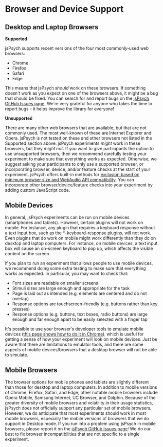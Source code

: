 # Browser and Device Support

## Desktop and Laptop Browsers

**Supported**

jsPsych supports recent versions of the four most commonly-used web browsers:
* Chrome
* Firefox
* Safari
* Edge

This means that jsPsych _should_ work on these browsers. If something doesn't work as you expect on one of the browsers above, it might be a bug that should be fixed. You can search for and report bugs on the [jsPsych GitHub Issues page](https://github.com/jspsych/jsPsych/issues). We're very grateful for anyone who takes the time to report bugs - it helps improve the library for everyone!

**Unsupported**

There are many other web browsers that are available, but that are not commonly used. The most well-known of these are Internet Explorer and Opera. jsPsych is not tested on these and other browsers not listed in the Supported section above. jsPsych experiments _might_ work in these browsers, but they _might not_. If you want to give participants the option to use unsupported browsers, then we recommend carefully testing your experiment to make sure that everything works as expected. Otherwise, we suggest asking your participants to only use a supported browser, or incorporating browser, device, and/or feature checks at the start of your experiment. jsPsych offers built-in methods for [exclusion based on minimum browser size and WebAudio API compatibility](overview/exclude-browser.md). You can incorporate other browser/device/feature checks into your experiment by adding custom JavaScript code.

## Mobile Devices

In general, jsPsych experiments can be run on mobile devices (smartphones and tablets). However, certain plugins will not work on mobile. For instance, any plugin that requires a keyboard response without a text input box, such as the *-keyboard-response plugins, will not work. Even plugins that do work on mobile might work differently than they do on desktop and laptop computers. For instance, on mobile devices, a text input box will cause an on-screen keyboard to pop up, which affects the visible content on the screen.

If you plan to run an experiment that allows people to use mobile devices, we recommend doing some extra testing to make sure that everything works as expected. In particular, you may want to check that:
* Font sizes are readable on smaller screens
* Stimuli sizes are large enough and appropriate for the task
* Page is laid out as intended (e.g. elements are centered and do not overlap)
* Response options are touchscreen-friendly (e.g. buttons rather than key presses)
* Response options (e.g. buttons, text boxes, radio buttons) are large enough and far enough apart to be easily selected with a finger tap

It's possible to use your browser's developer tools to emulate mobile devices ([this page shows how to do it in Chrome](https://developers.google.com/web/tools/chrome-devtools/device-mode)), which is useful for getting a sense of how your experiment will look on mobile devices. Just be aware that there are limitations to emulator tools, and there are some aspects of mobile devices/browsers that a desktop browser will not be able to simulate.

## Mobile Browsers

The browser options for mobile phones and tablets are slightly different than those for desktop and laptop computers. In addition to mobile versions of Chrome, Firefox, Safari, and Edge, other notable mobile browsers include Opera Mobile, Samsung Internet, UC Browser, and Dolphin. Because of the greater diversity of mobile browsers and volatility in their usage statistics, jsPsych does not officially support any particular set of mobile browsers. However, we do anticipate that most experiments should work in most mobile browsers, especially the mobile versions of browsers that we do support in Desktop mode. If you run into a problem using jsPsych in mobile browsers, please report it on the [jsPsych GitHub Issues page](https://github.com/jspsych/jsPsych/issues)! We do our best to fix browser incompatibilities that are not specific to a single experiment.
